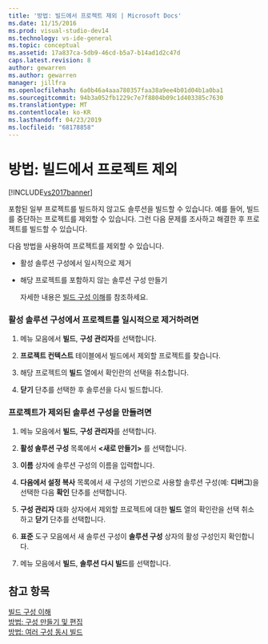 ```yaml
---
title: '방법: 빌드에서 프로젝트 제외 | Microsoft Docs'
ms.date: 11/15/2016
ms.prod: visual-studio-dev14
ms.technology: vs-ide-general
ms.topic: conceptual
ms.assetid: 17a837ca-5db9-46cd-b5a7-b14ad1d2c47d
caps.latest.revision: 8
author: gewarren
ms.author: gewarren
manager: jillfra
ms.openlocfilehash: 6a0b46a4aaa780357faa38a9ee4b01d04b1a0ba1
ms.sourcegitcommit: 94b3a052fb1229c7e7f8804b09c1d403385c7630
ms.translationtype: MT
ms.contentlocale: ko-KR
ms.lasthandoff: 04/23/2019
ms.locfileid: "68178858"
---
```

# <a name="how-to-exclude-projects-from-a-build"></a>방법: 빌드에서 프로젝트 제외
[!INCLUDE[vs2017banner](../includes/vs2017banner.md)]

포함된 일부 프로젝트를 빌드하지 않고도 솔루션을 빌드할 수 있습니다. 예를 들어, 빌드를 중단하는 프로젝트를 제외할 수 있습니다. 그런 다음 문제를 조사하고 해결한 후 프로젝트를 빌드할 수 있습니다.  
  
 다음 방법을 사용하여 프로젝트를 제외할 수 있습니다.  
  
- 활성 솔루션 구성에서 일시적으로 제거  
  
- 해당 프로젝트를 포함하지 않는 솔루션 구성 만들기  
  
  자세한 내용은 [빌드 구성 이해](../ide/understanding-build-configurations.md)를 참조하세요.  
  
### <a name="to-temporarily-remove-a-project-from-the-active-solution-configuration"></a>활성 솔루션 구성에서 프로젝트를 일시적으로 제거하려면  
  
1. 메뉴 모음에서 **빌드**, **구성 관리자**를 선택합니다.  
  
2. **프로젝트 컨텍스트** 테이블에서 빌드에서 제외할 프로젝트를 찾습니다.  
  
3. 해당 프로젝트의 **빌드** 열에서 확인란의 선택을 취소합니다.  
  
4. **닫기** 단추를 선택한 후 솔루션을 다시 빌드합니다.  
  
### <a name="to-create-a-solution-configuration-that-excludes-a-project"></a>프로젝트가 제외된 솔루션 구성을 만들려면  
  
1. 메뉴 모음에서 **빌드**, **구성 관리자**를 선택합니다.  
  
2. **활성 솔루션 구성** 목록에서 **\<새로 만들기>** 를 선택합니다.  
  
3. **이름** 상자에 솔루션 구성의 이름을 입력합니다.  
  
4. **다음에서 설정 복사** 목록에서 새 구성의 기반으로 사용할 솔루션 구성(예: **디버그**)을 선택한 다음 **확인** 단추를 선택합니다.  
  
5. **구성 관리자** 대화 상자에서 제외할 프로젝트에 대한 **빌드** 열의 확인란을 선택 취소하고 **닫기** 단추를 선택합니다.  
  
6. **표준** 도구 모음에서 새 솔루션 구성이 **솔루션 구성** 상자의 활성 구성인지 확인합니다.  
  
7. 메뉴 모음에서 **빌드**, **솔루션 다시 빌드**를 선택합니다.  
  
## <a name="see-also"></a>참고 항목  
 [빌드 구성 이해](../ide/understanding-build-configurations.md)   
 [방법: 구성 만들기 및 편집](../ide/how-to-create-and-edit-configurations.md)   
 [방법: 여러 구성 동시 빌드](../ide/how-to-build-multiple-configurations-simultaneously.md)
